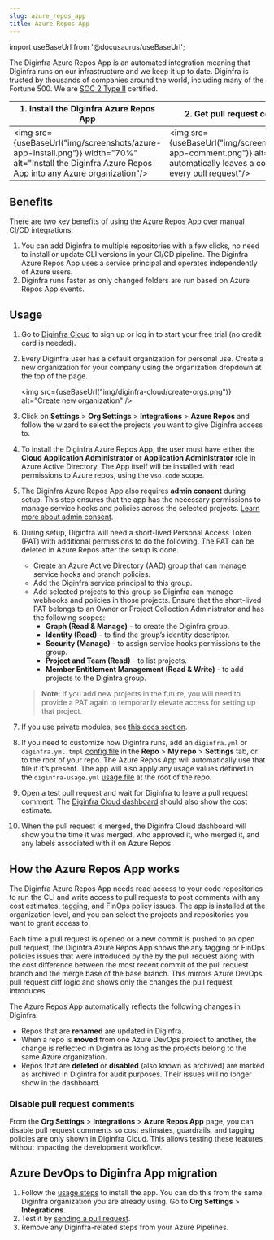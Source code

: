 ```yaml
---
slug: azure_repos_app
title: Azure Repos App
---
```


import useBaseUrl from '@docusaurus/useBaseUrl';

The Diginfra Azure Repos App is an automated integration meaning that Diginfra runs on our infrastructure and we keep it up to date. Diginfra is trusted by thousands of companies around the world, including many of the Fortune 500. We are <a href="https://www.diginfra.khulnasoft.com/security/" target="_self" rel="">SOC 2 Type II</a> certified.

| 1. Install the Diginfra Azure Repos App | 2. Get pull request comments |
|--------------|-----------|
<img src={useBaseUrl("img/screenshots/azure-app-install.png")} width="70%" alt="Install the Diginfra Azure Repos App into any Azure organization"/> | <img src={useBaseUrl("img/screenshots/azure-app-comment.png")} alt="Diginfra automatically leaves a comment on every pull request"/>

## Benefits

There are two key benefits of using the Azure Repos App over manual CI/CD integrations:
1. You can add Diginfra to multiple repositories with a few clicks, no need to install or update CLI versions in your CI/CD pipeline. The Diginfra Azure Repos App uses a service principal and operates independently of Azure users.
2. Diginfra runs faster as only changed folders are run based on Azure Repos App events.

## Usage

1. Go to [Diginfra Cloud](https://infra-dashboard.khulnasoft.com) to sign up or log in to start your free trial (no credit card is needed).

2. Every Diginfra user has a default organization for personal use. Create a new organization for your company using the organization dropdown at the top of the page.

   <img src={useBaseUrl("img/diginfra-cloud/create-orgs.png")} alt="Create new organization" />

3. Click on **Settings** > **Org Settings** > **Integrations** > **Azure Repos** and follow the wizard to select the projects you want to give Diginfra access to.

4. To install the Diginfra Azure Repos App, the user must have either the **Cloud Application Administrator** or **Application Administrator** role in Azure Active Directory. The App itself will be installed with read permissions to Azure repos, using the `vso.code` scope.

5. The Diginfra Azure Repos App also requires **admin consent** during setup. This step ensures that the app has the necessary permissions to manage service hooks and policies across the selected projects. [Learn more about admin consent](https://learn.microsoft.com/en-us/entra/identity/enterprise-apps/user-admin-consent-overview#admin-consent).

6. During setup, Diginfra will need a short-lived Personal Access Token (PAT) with additional permissions to do the following. The PAT can be deleted in Azure Repos after the setup is done.
   - Create an Azure Active Directory (AAD) group that can manage service hooks and branch policies.
   - Add the Diginfra service principal to this group.
   - Add selected projects to this group so Diginfra can manage webhooks and policies in those projects.
   Ensure that the short-lived PAT belongs to an Owner or Project Collection Administrator and has the following scopes:
      - **Graph (Read & Manage)** - to create the Diginfra group.
      - **Identity (Read)** - to find the group’s identity descriptor.
      - **Security (Manage)** - to assign service hooks permissions to the group.
      - **Project and Team (Read)** - to list projects.
      - **Member Entitlement Management (Read & Write)** - to add projects to the Diginfra group.

   > **Note**: If you add new projects in the future, you will need to provide a PAT again to temporarily elevate access for setting up that project.

7. If you use private modules, see [this docs section](/docs/features/terraform_modules/#source-control-integrations).

8. If you need to customize how Diginfra runs, add an `diginfra.yml` or `diginfra.yml.tmpl` [config file](/docs/features/config_file/) in the **Repo** > **My repo** > **Settings** tab, or to the root of your repo. The Azure Repos App will automatically use that file if it’s present. The app will also apply any usage values defined in the `diginfra-usage.yml` [usage file](/docs/features/usage_based_resources/) at the root of the repo.

9. Open a test pull request and wait for Diginfra to leave a pull request comment. The [Diginfra Cloud dashboard](https://infra-dashboard.khulnasoft.com) should also show the cost estimate.

10. When the pull request is merged, the Diginfra Cloud dashboard will show you the time it was merged, who approved it, who merged it, and any labels associated with it on Azure Repos.

## How the Azure Repos App works

The Diginfra Azure Repos App needs read access to your code repositories to run the CLI and write access to pull requests to post comments with any cost estimates, tagging, and FinOps policy issues. The app is installed at the organization level, and you can select the projects and repositories you want to grant access to.

Each time a pull request is opened or a new commit is pushed to an open pull request, the Diginfra Azure Repos App shows the any tagging or FinOps policies issues that were introduced by the by the pull request along with the cost difference between the most recent commit of the pull request branch and the merge base of the base branch. This mirrors Azure DevOps pull request diff logic and shows only the changes the pull request introduces.

The Azure Repos App automatically reflects the following changes in Diginfra:
- Repos that are **renamed** are updated in Diginfra.
- When a repo is **moved** from one Azure DevOps project to another, the change is reflected in Diginfra as long as the projects belong to the same Azure organization.
- Repos that are **deleted** or **disabled** (also known as archived) are marked as archived in Diginfra for audit purposes. Their issues will no longer show in the dashboard.

### Disable pull request comments

From the **Org Settings** > **Integrations** > **Azure Repos App** page, you can disable pull request comments so cost estimates, guardrails, and tagging policies are only shown in Diginfra Cloud. This allows testing these features without impacting the development workflow.

## Azure DevOps to Diginfra App migration

1. Follow the [usage steps](#usage) to install the app. You can do this from the same Diginfra organization you are already using. Go to **Org Settings** > **Integrations**.
2. Test it by [sending a pull request](/docs/diginfra_cloud/get_started/#4-send-a-pull-request).
3. Remove any Diginfra-related steps from your Azure Pipelines.
